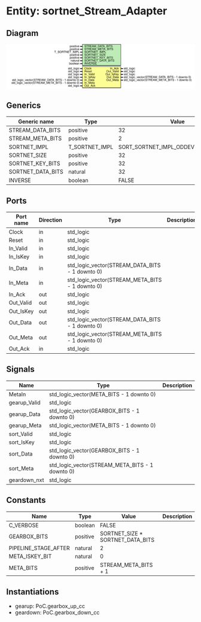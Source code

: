 # Entity: sortnet_Stream_Adapter
## Diagram
![Diagram](sortnet_Stream_Adapter.svg "Diagram")
## Generics
| Generic name      | Type           | Value                               | Description |
| ----------------- | -------------- | ----------------------------------- | ----------- |
| STREAM_DATA_BITS  | positive       | 32                                  |             |
| STREAM_META_BITS  | positive       | 2                                   |             |
| SORTNET_IMPL      | T_SORTNET_IMPL | SORT_SORTNET_IMPL_ODDEVEN_MERGESORT |             |
| SORTNET_SIZE      | positive       | 32                                  |             |
| SORTNET_KEY_BITS  | positive       | 32                                  |             |
| SORTNET_DATA_BITS | natural        | 32                                  |             |
| INVERSE           | boolean        | FALSE                               |             |
## Ports
| Port name | Direction | Type                                            | Description |
| --------- | --------- | ----------------------------------------------- | ----------- |
| Clock     | in        | std_logic                                       |             |
| Reset     | in        | std_logic                                       |             |
| In_Valid  | in        | std_logic                                       |             |
| In_IsKey  | in        | std_logic                                       |             |
| In_Data   | in        | std_logic_vector(STREAM_DATA_BITS - 1 downto 0) |             |
| In_Meta   | in        | std_logic_vector(STREAM_META_BITS - 1 downto 0) |             |
| In_Ack    | out       | std_logic                                       |             |
| Out_Valid | out       | std_logic                                       |             |
| Out_IsKey | out       | std_logic                                       |             |
| Out_Data  | out       | std_logic_vector(STREAM_DATA_BITS - 1 downto 0) |             |
| Out_Meta  | out       | std_logic_vector(STREAM_META_BITS - 1 downto 0) |             |
| Out_Ack   | in        | std_logic                                       |             |
## Signals
| Name         | Type                                            | Description |
| ------------ | ----------------------------------------------- | ----------- |
| MetaIn       | std_logic_vector(META_BITS - 1 downto 0)        |             |
| gearup_Valid | std_logic                                       |             |
| gearup_Data  | std_logic_vector(GEARBOX_BITS - 1 downto 0)     |             |
| gearup_Meta  | std_logic_vector(META_BITS - 1 downto 0)        |             |
| sort_Valid   | std_logic                                       |             |
| sort_IsKey   | std_logic                                       |             |
| sort_Data    | std_logic_vector(GEARBOX_BITS - 1 downto 0)     |             |
| sort_Meta    | std_logic_vector(STREAM_META_BITS - 1 downto 0) |             |
| geardown_nxt | std_logic                                       |             |
## Constants
| Name                 | Type     | Value                             | Description |
| -------------------- | -------- | --------------------------------- | ----------- |
| C_VERBOSE            | boolean  |  FALSE                            |             |
| GEARBOX_BITS         | positive |  SORTNET_SIZE * SORTNET_DATA_BITS |             |
| PIPELINE_STAGE_AFTER | natural  |  2                                |             |
| META_ISKEY_BIT       | natural  |  0                                |             |
| META_BITS            | positive |  STREAM_META_BITS + 1             |             |
## Instantiations
- gearup: PoC.gearbox_up_cc
- geardown: PoC.gearbox_down_cc
